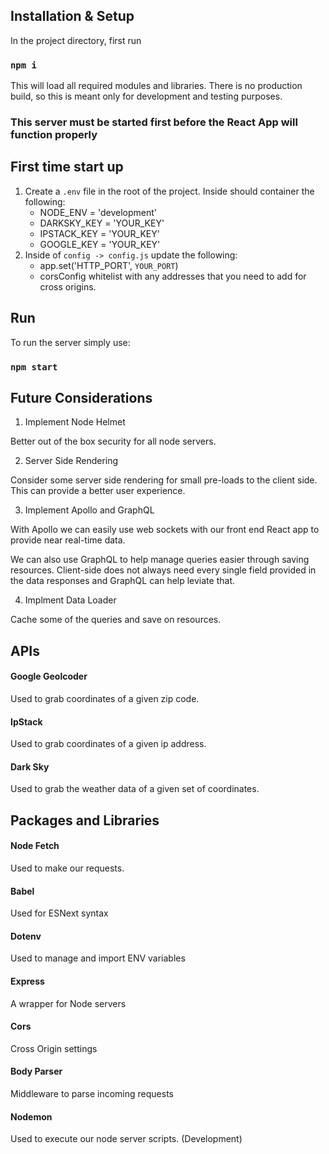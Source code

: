 ## Installation & Setup

In the project directory, first run

### `npm i`

This will load all required modules and libraries. There is no production build, so this is meant only for development and testing purposes.

### This server must be started first before the React App will function properly

## First time start up

1. Create a `.env` file in the root of the project. Inside should container the following:
    - NODE_ENV = 'development'
    - DARKSKY_KEY = 'YOUR_KEY'
    - IPSTACK_KEY = 'YOUR_KEY'
    - GOOGLE_KEY = 'YOUR_KEY'
2. Inside of `config -> config.js` update the following:
    - app.set('HTTP_PORT', `YOUR_PORT`)
    - corsConfig whitelist with any addresses that you need to add for cross origins.

## Run

To run the server simply use:

### `npm start`

## Future Considerations

1. Implement Node Helmet

Better out of the box security for all node servers.

2. Server Side Rendering

Consider some server side rendering for small pre-loads to the client side. This can provide a better user experience.

3. Implement Apollo and GraphQL

With Apollo we can easily use web sockets with our front end React app to provide near real-time data.

We can also use GraphQL to help manage queries easier through saving resources. Client-side does not always need every single field provided in the data responses and GraphQL can help leviate that.

4. Implment Data Loader

Cache some of the queries and save on resources.

## APIs

#### Google Geolcoder

Used to grab coordinates of a given zip code.

#### IpStack

Used to grab coordinates of a given ip address.

#### Dark Sky

Used to grab the weather data of a given set of coordinates.

## Packages and Libraries

#### Node Fetch

Used to make our requests.

#### Babel

Used for ESNext syntax

#### Dotenv

Used to manage and import ENV variables

#### Express

A wrapper for Node servers

#### Cors

Cross Origin settings

#### Body Parser

Middleware to parse incoming requests

#### Nodemon

Used to execute our node server scripts. (Development)
